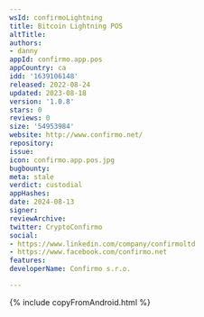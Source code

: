 ```yaml
---
wsId: confirmoLightning
title: Bitcoin Lightning POS
altTitle: 
authors:
- danny
appId: confirmo.app.pos
appCountry: ca
idd: '1639106148'
released: 2022-08-24
updated: 2023-08-18
version: '1.0.8'
stars: 0
reviews: 0
size: '54953984'
website: http://www.confirmo.net/
repository: 
issue: 
icon: confirmo.app.pos.jpg
bugbounty: 
meta: stale
verdict: custodial
appHashes: 
date: 2024-08-13
signer: 
reviewArchive: 
twitter: CryptoConfirmo
social:
- https://www.linkedin.com/company/confirmoltd
- https://www.facebook.com/confirmo.net
features: 
developerName: Confirmo s.r.o.

---
```


{% include copyFromAndroid.html %}
